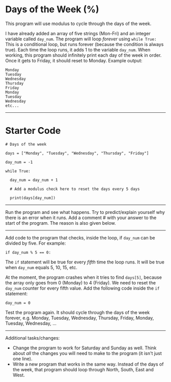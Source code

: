 # Days of the Week (%)

This program will use modulus to cycle through the days of the week.

I have already added an array of five strings (Mon-Fri) and an integer variable called `day_num`. The program will loop *forever* using `while True:` This is a conditional loop, but runs forever (because the condition is always true). Each time the loop runs, it adds 1 to the variable `day_num`. When working, this program should infinitely print each day of the week in order. Once it gets to Friday, it should reset to Monday. Example output:

```
Monday
Tuesday
Wednesday
Thursday
Friday
Monday
Tuesday
Wednesday
etc...
```

---

# Starter Code

```
# Days of the week

days = ["Monday", "Tuesday", "Wednesday", "Thursday", "Friday"]

day_num = -1

while True:
  
  day_num = day_num + 1

  # Add a modulus check here to reset the days every 5 days
  
  print(days[day_num])

```

---

Run the program and see what happens. Try to predict/explain yourself why there is an error when it runs. Add a comment # with your answer to the start of the program. The reason is also given below.

---
Add code to the program that checks, inside the loop, if `day_num` can be divided by five. For example:

`if day_num % 5 == 0:`

The `if` statement will be true for every *fifth* time the loop runs. It will be true when `day_num` equals 5, 10, 15, etc.

At the moment, the program crashes when it tries to find `days[5]`, because the array only goes from 0 (Monday) to 4 (Friday). We need to reset the `day_num` counter for every fifth value. Add the following code inside the `if` statement:

`day_num = 0`

Test the program again. It should cycle through the days of the week forever, e.g. Monday, Tuesday, Wednesday, Thursday, Friday, Monday, Tuesday, Wednesday, ...

---
Additional tasks/changes:
* Change the program to work for Saturday and Sunday as well. Think about *all* the changes you will need to make to the program (it isn't just one line).
* Write a new program that works in the same way. Instead of the days of the week, that program should loop through North, South, East and West.
